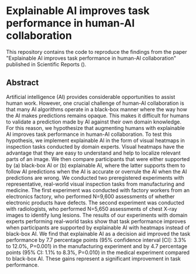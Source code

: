 # Explainable AI improves task performance in human-AI collaboration
This repository contains the code to reproduce the findings from the paper "Explainable AI improves task performance in human-AI collaboration" published in Scientific Reports ().

## Abstract
Artificial intelligence (AI) provides considerable opportunities to assist human work. However, one crucial challenge of human-AI collaboration is that many AI algorithms operate in a black-box manner where the way how the AI makes predictions remains opaque. This makes it difficult for humans to validate a prediction made by AI against their own domain knowledge. For this reason, we hypothesize that augmenting humans with explainable AI improves task performance in human-AI collaboration. To test this hypothesis, we implement explainable AI in the form of visual heatmaps in inspection tasks conducted by domain experts. Visual heatmaps have the advantage that they are easy to understand and help to localize relevant parts of an image. We then compare participants that were either supported by (a) black-box AI or (b) explainable AI, where the latter supports them to follow AI predictions when the AI is accurate or overrule the AI when the AI predictions are wrong. We conducted two preregistered experiments with representative, real-world visual inspection tasks from manufacturing and medicine. The first experiment was conducted with factory workers from an electronics factory, who performed N=9,600 assessments of whether electronic products have defects. The second experiment was conducted with radiologists, who performed N=5,650 assessments of chest X-ray images to identify lung lesions. The results of our experiments with domain experts performing real-world tasks show that task performance improves when participants are supported by explainable AI with heatmaps instead of black-box AI. We find that explainable AI as a decision aid improved the task performance by 7.7 percentage points (95% confidence interval [CI]: 3.3% to 12.0%, P=0.001) in the manufacturing experiment and by 4.7 percentage points (95% CI: 1.1% to 8.3%, P=0.010) in the medical experiment compared to black-box AI. These gains represent a significant improvement in task performance.
